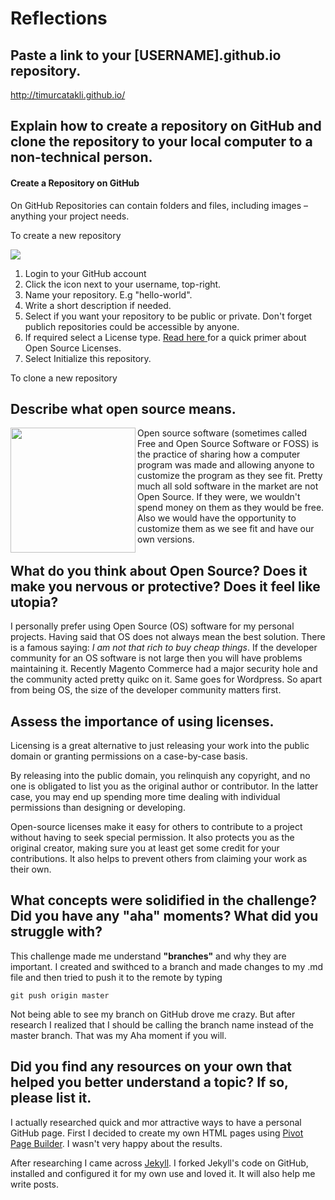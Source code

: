 # Reflections

## Paste a link to your [USERNAME].github.io repository.
http://timurcatakli.github.io/

## Explain how to create a repository on GitHub and clone the repository to your local computer to a non-technical person.

#### Create a Repository on GitHub
On GitHub Repositories can contain folders and files, including images – anything your project needs.

To create a new repository

<img src="https://guides.github.com/activities/hello-world/create-new-repo.png"/>

1. Login to your GitHub account
2. Click the  icon next to your username, top-right.
3. Name your repository. E.g "hello-world".
4. Write a short description if needed.
5. Select if you want your repository to be public or private. Don't forget publich repositories could be accessible by anyone.
6. If required select a License type. <a href="http://www.smashingmagazine.com/2010/03/24/a-short-guide-to-open-source-and-similar-licenses/" target="_blank">Read here </a> for a quick primer about Open Source Licenses.
7. Select Initialize this repository.

To clone a new repository


## Describe what open source means.
<img width="200px" align="left" src="https://upload.wikimedia.org/wikipedia/commons/thumb/4/42/Opensource.svg/2000px-Opensource.svg.png">

Open source software (sometimes called Free and Open Source Software or FOSS) is the practice of sharing how a computer program was made and allowing anyone to customize the program as they see fit. Pretty much all sold software in the market are not Open Source. If they were, we wouldn't spend money on them as they would be free. Also we would have the opportunity to customize them as we see fit and have our own versions.

## What do you think about Open Source? Does it make you nervous or protective? Does it feel like utopia?

I personally prefer using Open Source (OS) software for my personal projects. Having said that OS does not always mean the best solution. There is a famous saying: <i>I am not that rich to buy cheap things</i>. If the developer community for an OS software is not large then you will have problems maintaining it. Recently Magento Commerce had a major security hole and the community acted pretty quikc on it. Same goes for Wordpress. So apart from being OS, the size of the developer community matters first.

## Assess the importance of using licenses.

Licensing is a great alternative to just releasing your work into the public domain or granting permissions on a case-by-case basis.

By releasing into the public domain, you relinquish any copyright, and no one is obligated to list you as the original author or contributor. In the latter case, you may end up spending more time dealing with individual permissions than designing or developing.

Open-source licenses make it easy for others to contribute to a project without having to seek special permission. It also protects you as the original creator, making sure you at least get some credit for your contributions. It also helps to prevent others from claiming your work as their own.

## What concepts were solidified in the challenge? Did you have any "aha" moments? What did you struggle with?

This challenge made me understand <strong>"branches"</strong> and why they are important. I created and swithced to a branch and made changes to my .md file and then tried to push it to the remote by typing

````
git push origin master
````

Not being able to see my branch on GitHub drove me crazy. But after research I realized that I should be calling the branch name instead of the master branch. That was my Aha moment if you will.


## Did you find any resources on your own that helped you better understand a topic? If so, please list it.

I actually researched quick and mor attractive ways to have a personal GitHub page. First I decided to create my own HTML pages using <a href="http://themeforest.net/item/pivot-multipurpose-html-with-page-builder-v202/8748103" target="_blank">Pivot Page Builder</a>. I wasn't very happy about the results.

After researching I came across <a href="https://jekyllrb.com/" target="_blank">Jekyll</a>. I forked Jekyll's code on GitHub, installed and configured it for my own use and loved it. It will also help me write posts.